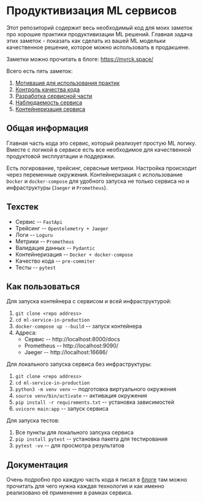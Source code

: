 # Продуктивизация ML сервисов

Этот репозиторий содержит весь необходимый код для моих заметок про хорошие практики продуктивизации ML решений. Главная задача этих заметок - показать как сделать из вашей ML модельки качественное решение, которое можно использовать в продакшене.

Заметки можно прочитать в блоге: https://mvrck.space/

Всего есть пять заметок:
1. [Мотивация для использования практик ](https://mvrck.space/posts/ml-best-practices-p1-motivation/)
2. [Контроль качества кода](https://mvrck.space/posts/ml-best-practices-p2-code-quality/)
3. [Разработка сервисной части](https://mvrck.space/posts/ml-best-practices-p3-service/)
4. [Наблюдаемость сервиса](https://mvrck.space/posts/ml-best-practices-p4-observability/)
5. [Контейнеризация сервиса](https://mvrck.space/posts/ml-best-practices-p5-containers/)

## Общая информация

Главная часть кода это сервис, который реализует простую ML логику. Вместе с логикой в сервисе есть все необходимое для качественной продуктовой эксплуатации и поддержки.

Есть логирование, трейсинг, сервсные метрики. Настройка происходит через переменные окружения. Контейнеризация с использование `Docker` и `docker-compose` для удобного запуска не только сервиса но и инфраструктуры (`Jaeger` и `Prometheus`).

## Техстек

- Сервис -- `FastApi`
- Трейсинг -- `Opentelemetry + Jaeger`
- Логи -- `Loguru`
- Метрики -- `Prometheus`
- Валидация данных -- `Pydantic`
- Контейнеризация -- `Docker + docker-compose`
- Качество кода -- `pre-commiter`
- Тесты -- `pytest`

## Как пользоваться

Для запуска контейнера с сервисом и всей инфраструктурой:
1. `git clone <repo address>`
2. `cd ml-service-in-production`
3. `docker-compose up --build` -- запуск контейнера
4. Адреса:
    - Сервис -- http://localhost:8000/docs
    - Prometheus -- http://localhost:9090/
    - Jaeger -- http://localhost:16686/

Для локального запуска сервиса без инфраструктуры:
1. `git clone <repo address>`
2. `cd ml-service-in-production`
3. `python3 -m venv venv` -- подготовка виртуального окружения
4. `source venv/bin/activate` -- активация окружения
5. `pip install -r requirements.txt` -- установка зависимостей
6. `uvicorn main:app` -- запуск сервиса

Для запуска тестов:
1. Все пункты для локального запсука сервиса
2. `pip install pytest` -- установка пакета для тестирования
3. `pytest -vv` -- для просмотра результатов

## Документация

Очень подробно про каждую часть кода я писал в [блоге](https://mvrck.space/) там можно прочитать для чего нужна каждая технология и как именно реализовано её применение в рамках сервиса.
